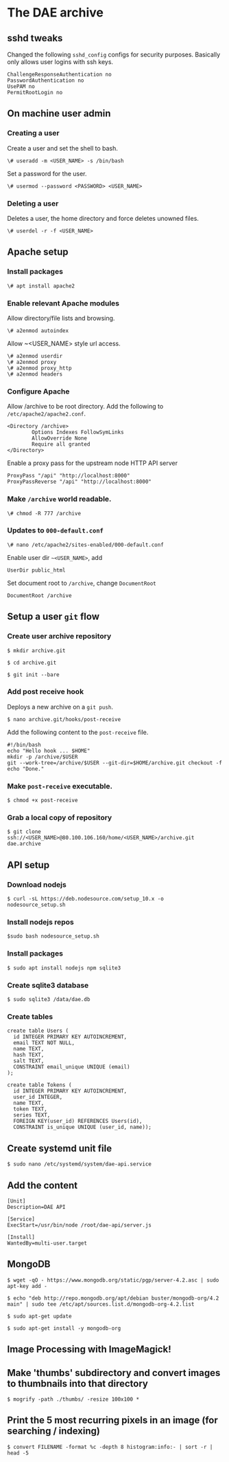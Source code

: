# The DAE archive

## sshd tweaks

Changed the following `sshd_config` configs for security purposes.  Basically only allows user logins with ssh keys.

    ChallengeResponseAuthentication no
    PasswordAuthentication no
    UsePAM no
    PermitRootLogin no

## On machine user admin

### Creating a user

Create a user and set the shell to bash.

    \# useradd -m <USER_NAME> -s /bin/bash

Set a password for the user.

    \# usermod --password <PASSWORD> <USER_NAME>

### Deleting a user

Deletes a user, the home directory and force deletes unowned files.

    \# userdel -r -f <USER_NAME>

## Apache setup

### Install packages

    \# apt install apache2

### Enable relevant Apache modules

Allow directory/file lists and browsing.

    \# a2enmod autoindex

Allow ~\<USER\_NAME\> style url access.

    \# a2enmod userdir
    \# a2enmod proxy 
    \# a2enmod proxy_http 
    \# a2enmod headers

### Configure Apache

Allow /archive to be root directory.  Add the following to `/etc/apache2/apache2.conf`.

    <Directory /archive>
            Options Indexes FollowSymLinks
            AllowOverride None
            Require all granted
    </Directory>

Enable a proxy pass for the upstream node HTTP API server

    ProxyPass "/api" "http://localhost:8000"
    ProxyPassReverse "/api" "http://localhost:8000"

### Make `/archive` world readable.

    \# chmod -R 777 /archive

### Updates to `000-default.conf`

    \# nano /etc/apache2/sites-enabled/000-default.conf

Enable user dir `~<USER_NAME>`, add

    UserDir public_html

Set document root to `/archive`, change `DocumentRoot`

    DocumentRoot /archive

## Setup a user `git` flow

### Create user archive repository

    $ mkdir archive.git

    $ cd archive.git

    $ git init --bare

### Add post receive hook

Deploys a new archive on a `git push`.

    $ nano archive.git/hooks/post-receive

Add the following content to the `post-receive` file.

    #!/bin/bash
    echo "Hello hook ... $HOME"
    mkdir -p /archive/$USER
    git --work-tree=/archive/$USER --git-dir=$HOME/archive.git checkout -f
    echo "Done."

### Make `post-receive` executable.

    $ chmod +x post-receive

### Grab a local copy of repository

    $ git clone ssh://<USER_NAME>@80.100.106.160/home/<USER_NAME>/archive.git dae.archive

## API setup

### Download nodejs

    $ curl -sL https://deb.nodesource.com/setup_10.x -o nodesource_setup.sh

### Install nodejs repos

    $sudo bash nodesource_setup.sh

### Install packages

    $ sudo apt install nodejs npm sqlite3

### Create sqlite3 database

    $ sudo sqlite3 /data/dae.db

### Create tables

    create table Users (
      id INTEGER PRIMARY KEY AUTOINCREMENT,
      email TEXT NOT NULL,
      name TEXT,
      hash TEXT,
      salt TEXT,
      CONSTRAINT email_unique UNIQUE (email)
    );

    create table Tokens (
      id INTEGER PRIMARY KEY AUTOINCREMENT,
      user_id INTEGER,
      name TEXT,
      token TEXT,
      series TEXT,
      FOREIGN KEY(user_id) REFERENCES Users(id),
      CONSTRAINT is_unique UNIQUE (user_id, name));

## Create systemd unit file

    $ sudo nano /etc/systemd/system/dae-api.service

## Add the content

    [Unit]
    Description=DAE API

    [Service]
    ExecStart=/usr/bin/node /root/dae-api/server.js

    [Install]
    WantedBy=multi-user.target

## MongoDB

    $ wget -qO - https://www.mongodb.org/static/pgp/server-4.2.asc | sudo apt-key add -

    $ echo "deb http://repo.mongodb.org/apt/debian buster/mongodb-org/4.2 main" | sudo tee /etc/apt/sources.list.d/mongodb-org-4.2.list

    $ sudo apt-get update

    $ sudo apt-get install -y mongodb-org

## Image Processing with ImageMagick!

## Make 'thumbs' subdirectory and convert images to thumbnails into that directory

    $ mogrify -path ./thumbs/ -resize 100x100 *

## Print the 5 most recurring pixels in an image (for searching / indexing)

    $ convert FILENAME -format %c -depth 8 histogram:info:- | sort -r | head -5


